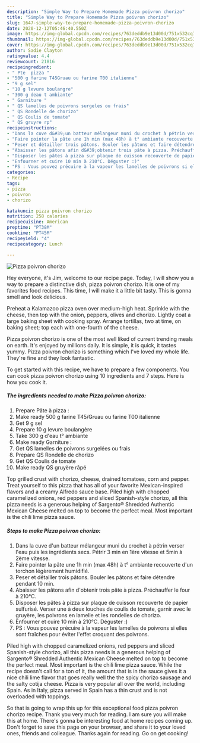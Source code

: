 ```yaml
---
description: "Simple Way to Prepare Homemade Pizza poivron chorizo"
title: "Simple Way to Prepare Homemade Pizza poivron chorizo"
slug: 1647-simple-way-to-prepare-homemade-pizza-poivron-chorizo
date: 2020-12-12T05:46:40.550Z
image: https://img-global.cpcdn.com/recipes/763deddb9e13d00d/751x532cq70/pizza-poivron-chorizo-photo-principale-de-la-recette.jpg
thumbnail: https://img-global.cpcdn.com/recipes/763deddb9e13d00d/751x532cq70/pizza-poivron-chorizo-photo-principale-de-la-recette.jpg
cover: https://img-global.cpcdn.com/recipes/763deddb9e13d00d/751x532cq70/pizza-poivron-chorizo-photo-principale-de-la-recette.jpg
author: Sadie Clayton
ratingvalue: 4.4
reviewcount: 21816
recipeingredient:
- " Pte  pizza "
- "500 g farine T45Gruau ou farine T00 italienne"
- "9 g sel"
- "10 g levure boulangre"
- "300 g deau t ambiante"
- " Garniture "
- " QS lamelles de poivrons surgeles ou frais"
- " QS Rondelle de chorizo"
- " QS Coulis de tomate"
- " QS gruyre rp"
recipeinstructions:
- "Dans la cuve d&#39;un batteur mélangeur muni du crochet à pétrin verser l&#39;eau puis les ingrédients secs. Pétrir 3 min en 1ère vitesse et 5min à 2ème vitesse."
- "Faire pointer la pâte une 1h min (max 48h) à t° ambiante recouverte d&#39;un torchon légèrement humidifié."
- "Peser et détailler trois pâtons. Bouler les pâtons et faire détendre pendant 10 min."
- "Abaisser les pâtons afin d&#39;obtenir trois pâte à pizza. Préchauffer le four à 210°C."
- "Disposer les pâtes à pizza sur plaque de cuisson recouverte de papier sulfurisé. Verser une à deux louches de coulis de tomate, garnir avec le gruyère, les poivrons en lamelle et les rondelles de chorizo."
- "Enfourner et cuire 10 min à 210°C. Déguster :)"
- "PS : Vous pouvez précuire à la vapeur les lamelles de poivrons si elles sont fraîches pour éviter l&#39;effet croquant des poivrons."
categories:
- Recipe
tags:
- pizza
- poivron
- chorizo

katakunci: pizza poivron chorizo 
nutrition: 258 calories
recipecuisine: American
preptime: "PT38M"
cooktime: "PT45M"
recipeyield: "4"
recipecategory: Lunch

---
```



![Pizza poivron chorizo](https://img-global.cpcdn.com/recipes/763deddb9e13d00d/751x532cq70/pizza-poivron-chorizo-photo-principale-de-la-recette.jpg)

Hey everyone, it's Jim, welcome to our recipe page. Today, I will show you a way to prepare a distinctive dish, pizza poivron chorizo. It is one of my favorites food recipes. This time, I will make it a little bit tasty. This is gonna smell and look delicious.

Preheat a Kalamazoo pizza oven over medium-high heat. Sprinkle with the cheese, then top with the onion, peppers, olives and chorizo. Lightly coat a large baking sheet with cooking spray. Arrange tortillas, two at time, on baking sheet; top each with one-fourth of the cheese.

Pizza poivron chorizo is one of the most well liked of current trending meals on earth. It's enjoyed by millions daily. It is simple, it is quick, it tastes yummy. Pizza poivron chorizo is something which I've loved my whole life. They're fine and they look fantastic.


To get started with this recipe, we have to prepare a few components. You can cook pizza poivron chorizo using 10 ingredients and 7 steps. Here is how you cook it.

<!--inarticleads1-->

##### The ingredients needed to make Pizza poivron chorizo:

1. Prepare  Pâte à pizza :
1. Make ready 500 g farine T45/Gruau ou farine T00 italienne
1. Get 9 g sel
1. Prepare 10 g levure boulangère
1. Take 300 g d&#39;eau t° ambiante
1. Make ready  Garniture :
1. Get  QS lamelles de poivrons surgelées ou frais
1. Prepare  QS Rondelle de chorizo
1. Get  QS Coulis de tomate
1. Make ready  QS gruyère râpé


Top grilled crust with chorizo, cheese, drained tomatoes, corn and pepper. Treat yourself to this pizza that has all of your favorite Mexican-inspired flavors and a creamy Alfredo sauce base. Piled high with chopped caramelized onions, red peppers and sliced Spanish-style chorizo, all this pizza needs is a generous helping of Sargento® Shredded Authentic Mexican Cheese melted on top to become the perfect meal. Most important is the chili lime pizza sauce. 

<!--inarticleads2-->

##### Steps to make Pizza poivron chorizo:

1. Dans la cuve d&#39;un batteur mélangeur muni du crochet à pétrin verser l&#39;eau puis les ingrédients secs. Pétrir 3 min en 1ère vitesse et 5min à 2ème vitesse.
1. Faire pointer la pâte une 1h min (max 48h) à t° ambiante recouverte d&#39;un torchon légèrement humidifié.
1. Peser et détailler trois pâtons. Bouler les pâtons et faire détendre pendant 10 min.
1. Abaisser les pâtons afin d&#39;obtenir trois pâte à pizza. Préchauffer le four à 210°C.
1. Disposer les pâtes à pizza sur plaque de cuisson recouverte de papier sulfurisé. Verser une à deux louches de coulis de tomate, garnir avec le gruyère, les poivrons en lamelle et les rondelles de chorizo.
1. Enfourner et cuire 10 min à 210°C. Déguster :)
1. PS : Vous pouvez précuire à la vapeur les lamelles de poivrons si elles sont fraîches pour éviter l&#39;effet croquant des poivrons.


Piled high with chopped caramelized onions, red peppers and sliced Spanish-style chorizo, all this pizza needs is a generous helping of Sargento® Shredded Authentic Mexican Cheese melted on top to become the perfect meal. Most important is the chili lime pizza sauce. While the recipe doesn&#39;t call for a ton of it, the amount that is in the sauce gives it a nice chili lime flavor that goes really well the the spicy chorizo sausage and the salty cotija cheese. Pizza is very popular all over the world, including Spain. As in Italy, pizza served in Spain has a thin crust and is not overloaded with toppings. 

So that is going to wrap this up for this exceptional food pizza poivron chorizo recipe. Thank you very much for reading. I am sure you will make this at home. There's gonna be interesting food at home recipes coming up. Don't forget to save this page on your browser, and share it to your loved ones, friends and colleague. Thanks again for reading. Go on get cooking!
